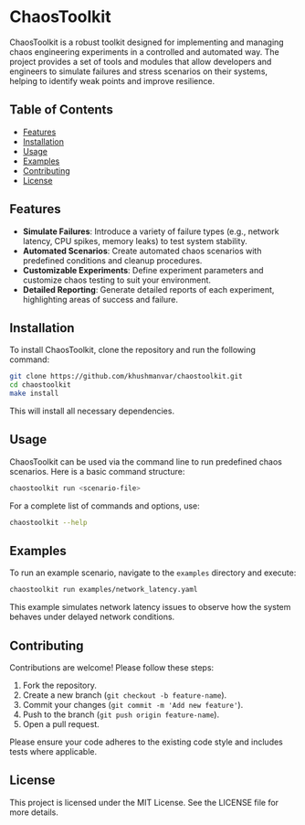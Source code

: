 
# ChaosToolkit

ChaosToolkit is a robust toolkit designed for implementing and managing chaos engineering experiments in a controlled and automated way. 
The project provides a set of tools and modules that allow developers and engineers to simulate failures and stress scenarios on their systems, 
helping to identify weak points and improve resilience.

## Table of Contents

- [Features](#features)
- [Installation](#installation)
- [Usage](#usage)
- [Examples](#examples)
- [Contributing](#contributing)
- [License](#license)

## Features

- **Simulate Failures**: Introduce a variety of failure types (e.g., network latency, CPU spikes, memory leaks) to test system stability.
- **Automated Scenarios**: Create automated chaos scenarios with predefined conditions and cleanup procedures.
- **Customizable Experiments**: Define experiment parameters and customize chaos testing to suit your environment.
- **Detailed Reporting**: Generate detailed reports of each experiment, highlighting areas of success and failure.

## Installation

To install ChaosToolkit, clone the repository and run the following command:

```bash
git clone https://github.com/khushmanvar/chaostoolkit.git
cd chaostoolkit
make install
```

This will install all necessary dependencies.

## Usage

ChaosToolkit can be used via the command line to run predefined chaos scenarios. Here is a basic command structure:

```bash
chaostoolkit run <scenario-file>
```

For a complete list of commands and options, use:

```bash
chaostoolkit --help
```

## Examples

To run an example scenario, navigate to the `examples` directory and execute:

```bash
chaostoolkit run examples/network_latency.yaml
```

This example simulates network latency issues to observe how the system behaves under delayed network conditions.

## Contributing

Contributions are welcome! Please follow these steps:

1. Fork the repository.
2. Create a new branch (`git checkout -b feature-name`).
3. Commit your changes (`git commit -m 'Add new feature'`).
4. Push to the branch (`git push origin feature-name`).
5. Open a pull request.

Please ensure your code adheres to the existing code style and includes tests where applicable.

## License

This project is licensed under the MIT License. See the LICENSE file for more details.